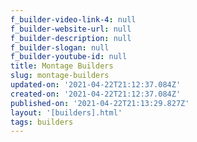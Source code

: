 ```yaml
---
f_builder-video-link-4: null
f_builder-website-url: null
f_builder-description: null
f_builder-slogan: null
f_builder-youtube-id: null
title: Montage Builders
slug: montage-builders
updated-on: '2021-04-22T21:12:37.084Z'
created-on: '2021-04-22T21:12:37.084Z'
published-on: '2021-04-22T21:13:29.827Z'
layout: '[builders].html'
tags: builders
---
```



